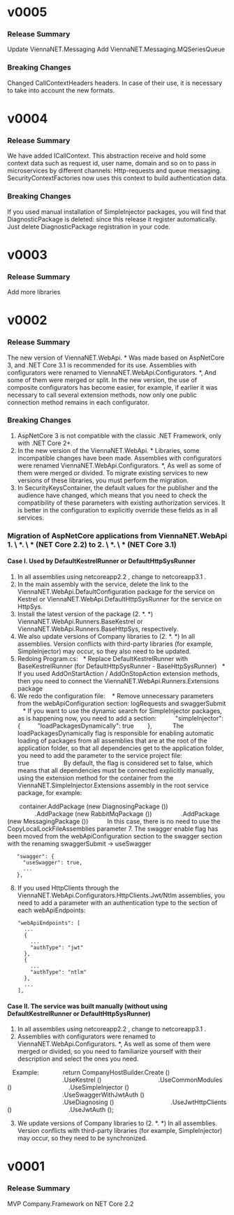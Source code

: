 # v0005

### Release Summary
Update ViennaNET.Messaging
Add ViennaNET.Messaging.MQSeriesQueue

### Breaking Changes
Changed CallContextHeaders headers. In case of their use, it is necessary to take into account the new formats.


# v0004

### Release Summary
We have added ICallContext. This abstraction receive and hold some context data such as request id, user name, domain and so on to pass in microservices by different channels: Http-requests and queue messaging.
SecurityContextFactories now uses this context to build authentication data.

### Breaking Changes
If you used manual installation of SimpleInjector packages, you will find that DiagnosticPackage is deleted: since this release it register automatically. Just delete DiagnosticPackage registration in your code.


# v0003

### Release Summary
Add more libraries


# v0002

### Release Summary
The new version of ViennaNET.WebApi. * Was made based on AspNetCore 3, and .NET Core 3.1 is recommended for its use.
Assemblies with configurators were renamed to ViennaNET.WebApi.Configurators. *, And some of them were merged or split.
In the new version, the use of composite configurators has become easier, for example, if earlier it was necessary to call several extension methods, now only one public connection method remains in each configurator.

### Breaking Changes
1. AspNetCore 3 is not compatible with the classic .NET Framework, only with .NET Core 2+.
2. In the new version of the ViennaNET.WebApi. * Libraries, some incompatible changes have been made. Assemblies with configurators were renamed ViennaNET.WebApi.Configurators. *, As well as some of them were merged or divided. To migrate existing services to new versions of these libraries, you must perform the migration.
3. In SecurityKeysContainer, the default values ​​for the publisher and the audience have changed, which means that you need to check the compatibility of these parameters with existing authorization services. It is better in the configuration to explicitly override these fields as in all services.


### Migration of AspNetCore applications from ViennaNET.WebApi 1. \ *. \ * (NET Core 2.2) to 2. \ *. \ * (NET Core 3.1)

#### Case I. Used by DefaultKestrelRunner or DefaultHttpSysRunner
1. In all assemblies using <TargetFramework> netcoreapp2.2 </TargetFramework>, change to <TargetFramework> netcoreapp3.1 </TargetFramework>.
2. In the main assembly with the service, delete the link to the ViennaNET.WebApi.DefaultConfiguration package for the service on Kestrel or ViennaNET.WebApi.DefaultHttpSysRunner for the service on HttpSys.
3. Install the latest version of the package (2. *. *) ViennaNET.WebApi.Runners.BaseKestrel or ViennaNET.WebApi.Runners.BaseHttpSys, respectively.
4. We also update versions of Company libraries to (2. *. *) In all assemblies. Version conflicts with third-party libraries (for example, SimpleInjector) may occur, so they also need to be updated.
5. Redoing Program.cs:
  * Replace DefaultKestrelRunner with BaseKestrelRunner (for DefaultHttpSysRunner - BaseHttpSysRunner)
  * If you used AddOnStartAction <T> / AddOnStopAction <T> extension methods, then you need to connect the ViennaNET.WebApi.Runners.Extensions package
6. We redo the configuration file:
   * Remove unnecessary parameters from the webApiConfiguration section: logRequests and swaggerSubmit
   * If you want to use the dynamic search for SimpleInjector packages, as is happening now, you need to add a section:
  
       "simpleInjector": {
         "loadPackagesDynamically": true
       },
       
   The loadPackagesDynamically flag is responsible for enabling automatic loading of packages from all assemblies that are at the root of the application folder, so that all dependencies get to the application folder, you need to add the parameter to the service project file:
  
       <PropertyGroup>
          <CopyLocalLockFileAssemblies> true </CopyLocalLockFileAssemblies>
       </PropertyGroup>
       
   By default, the flag is considered set to false, which means that all dependencies must be connected explicitly manually, using the extension method for the container from the ViennaNET.SimpleInjector.Extensions assembly in the root service package, for example:

       container.AddPackage (new DiagnosingPackage ())
                .AddPackage (new RabbitMqPackage ())
                .AddPackage (new MessagingPackage ())
      
   In this case, there is no need to use the CopyLocalLockFileAssemblies parameter
7. The swagger enable flag has been moved from the webApiConfiguration section to the swagger section with the renaming swaggerSubmit -> useSwagger

       "swagger": {
         "useSwagger": true,
         ...
       },

8. If you used HttpClients through the ViennaNET.WebApi.Configurators.HttpClients.Jwt/Ntlm assemblies, you need to add a parameter with an authentication type to the section of each webApiEndpoints:

       "webApiEndpoints": [
         ...
         {
           ...
           "authType": "jwt"
         },
         {
           ...
           "authType": "ntlm"
         },
         ...
       ],

#### Case II. The service was built manually (without using DefaultKestrelRunner or DefaultHttpSysRunner)
1) In all assemblies using <TargetFramework> netcoreapp2.2 </TargetFramework>, change to <TargetFramework> netcoreapp3.1 </TargetFramework>.
2) Assemblies with configurators were renamed to ViennaNET.WebApi.Configurators. *, As well as some of them were merged or divided, so you need to familiarize yourself with their description and select the ones you need.

   Example:
     
       return CompanyHostBuilder.Create ()
                                .UseKestrel ()
                                .UseCommonModules ()
                                .UseSimpleInjector ()
                                .UseSwaggerWithJwtAuth ()
                                .UseDiagnosing ()
                                .UseJwtHttpClients ()
                                .UseJwtAuth ();

3) We update versions of Company libraries to (2. *. *) In all assemblies. Version conflicts with third-party libraries (for example, SimpleInjector) may occur, so they need to be synchronized.


# v0001

### Release Summary
MVP Company.Framework on NET Core 2.2